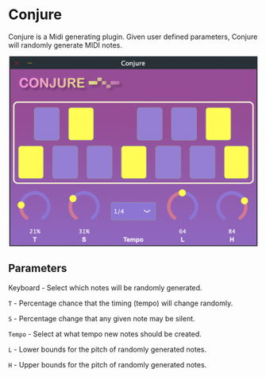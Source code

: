 # Conjure

Conjure is a Midi generating plugin. Given user defined parameters, Conjure will randomly generate MIDI notes. 


<p align="center">
	<img src="./IMAGES/ConjureScreenShot.png" width="500">
</p>

## Parameters

Keyboard - Select which notes will be randomly generated. 

`T` - Percentage chance that the timing (tempo) will change randomly. 

`S` - Percentage change that any given note may be silent. 

`Tempo` - Select at what tempo new notes should be created. 

`L` - Lower bounds for the pitch of randomly generated notes. 

`H` - Upper bounds for the pitch of randomly generated notes. 
